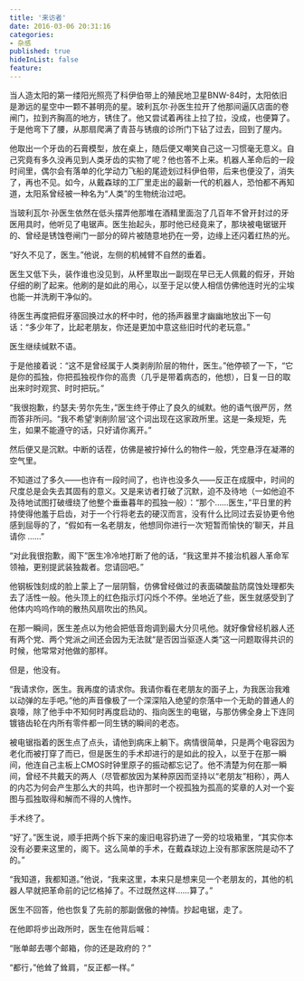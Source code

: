 ```yaml
---
title: '来访者'
date: 2016-03-06 20:31:16
categories:
- 杂感
published: true
hideInList: false
feature: 
---
```

当人造太阳的第一缕阳光照亮了科伊伯带上的殖民地卫星BNW-84时，太阳依旧是渺远的星空中一颗不甚明亮的星。玻利瓦尔·孙医生拉开了他那间逼仄店面的卷闸门，拉到齐胸高的地方，锈住了。他又尝试着再往上拉了拉，没成，也便算了。于是他弯下了腰，从那扇爬满了青苔与锈痕的诊所门下钻了过去，回到了屋内。


他取出一个牙齿的石膏模型，放在桌上，随后便又嘲笑自己这一习惯毫无意义。自己究竟有多久没再见到人类牙齿的实物了呢？他也答不上来。机器人革命后的一段时间里，偶尔会有落单的化学动力飞船的尾迹划过科伊伯带，后来也便没了，消失了，再也不见。如今，从戴森球的工厂里走出的最新一代的机器人，恐怕都不再知道，太阳系曾经被一种名为“人类”的生物统治过吧。


当玻利瓦尔·孙医生依然在低头摆弄他那堆在酒精里面泡了几百年不曾开封过的牙医用具时，他听见了电锯声。医生抬起头，那时他已经竟来了，那块被电锯锯开的、曾经是锈蚀卷闸门一部分的碎片被随意地扔在一旁，边缘上还闪着红热的光。


“好久不见了，医生。”他说，左侧的机械臂不自然的垂着。


医生又低下头，装作谁也没见到，从杯里取出一副现在早已无人佩戴的假牙，开始仔细的刷了起来。他刷的是如此的用心，以至于足以使人相信仿佛他连时光的尘埃也能一并洗刷干净似的。


待医生再度把假牙塞回换过水的杯中时，他的扬声器里才幽幽地放出下一句话：“多少年了，比起老朋友，你还是更加中意这些旧时代的老玩意。”


医生继续缄默不语。


于是他接着说：“这不是曾经属于人类剥削阶层的物什，医生。”他停顿了一下，“它是你的孤独，你把孤独视作你的高贵（几乎是带着病态的，他想），日复一日的取出来时时观赏、时时把玩。”


“我很抱歉，约瑟夫·劳尔先生，”医生终于停止了良久的缄默。他的语气很严厉，然而答非所问。“我不希望‘剥削阶层’这个词出现在这家政所里。这是一条规矩，先生，如果不能遵守的话，只好请你离开。”


然后便又是沉默。中断的话茬，仿佛是被拧掉什么的物件一般，凭空悬浮在凝滞的空气里。


不知道过了多久——也许有一段时间了，也许也没多久——反正在成膜中，时间的尺度总是会失去其固有的意义。又是来访者打破了沉默，迫不及待地（一如他迫不及待地试图打破缠绕了他整个垂垂暮年的孤独一般）：“那个……医生，”平日里的矜持使得他羞于启齿，对于一个行将老去的硬汉而言，没有什么比同过去妥协更令他感到屈辱的了，“假如有一名老朋友，他想同你进行一次‘短暂而愉快的’聊天，并且请你 ……”


“对此我很抱歉，阁下”医生冷冷地打断了他的话，“我这里并不接治机器人革命军领袖，更别提武装独裁者。您请回吧。”


他钢板蚀刻成的脸上蒙上了一层阴翳，仿佛曾经做过的表面磷酸盐防腐蚀处理都失去了活性一般。他头顶上的红色指示灯闪烁个不停。坐地近了些，医生就感受到了他体内呜呜作响的散热风扇吹出的热风。


在那一瞬间，医生差点以为他会把低音炮调到最大分贝吼他。就好像曾经机器人还有两个党、两个党派之间还会因为无法就“是否因当驱逐人类”这一问题取得共识的时候，他常常对他做的那样。


但是，他没有。


“我请求你，医生。我再度的请求你。我请你看在老朋友的面子上，为我医治我难以动弹的左手吧。”他的声音像极了一个深深陷入绝望的奈落中一个无助的普通人的哀嚎，除了他手中不知何时再度启动的、指向医生的电锯，与那仿佛全身上下连同镀铬齿轮在内所有零件都一同生锈的瞬间的老态。


被电锯指着的医生点了点头，请他到病床上躺下。病情很简单，只是两个电容因为老化而被打穿了而已，但是医生的手术却进行的是如此的投入，以至于在那一瞬间，他连自己主板上CMOS时钟里原子的振动都忘记了。他不清楚为何在那一瞬间，曾经不共戴天的两人（尽管都放因为某种原因而坚持以“老朋友”相称），两人的内芯为何会产生那么大的共鸣，也许那时一个视孤独为孤高的奖章的人对一个妄图与孤独取得和解而不得的人愧怍。


手术终了。


“好了。”医生说，顺手把两个拆下来的废旧电容扔进了一旁的垃圾箱里，“其实你本没有必要来这里的，阁下。这么简单的手术，在戴森球边上没有那家医院是动不了的。”


“我知道，我都知道。”他说，“我来这里，本来只是想来见一个老朋友的，其他的机器人早就把革命前的记忆格掉了。不过既然这样……算了。”


医生不回答，他也恢复了先前的那副倨傲的神情。抄起电锯，走了。


在他即将步出政所时，医生在他背后喊：


“账单邮去哪个邮箱，你的还是政府的？”


“都行，”他耸了耸肩，“反正都一样。”

